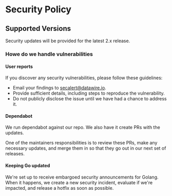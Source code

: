 # Security Policy

## Supported Versions

Security updates will be provided for the latest 2.x release.


### Howe do we handle vulnerabilities

#### User reports

If you discover any security vulnerabilities, please follow these guidelines:

- Email your findings to [secalert@datawire.io](secalert@datawire.io).
- Provide sufficient details, including steps to reproduce the vulnerability.
- Do not publicly disclose the issue until we have had a chance to address it.

#### Dependabot

We run dependabot against our repo. We also have it create PRs with the updates. 

One of the maintainers responsibilities is to review these PRs, make any necessary updates, 
and merge them in so that they go out in our next set of releases.

#### Keeping Go updated

We're set up to receive embargoed security announcements for Golang. When it happens, 
we create a new security incident, evaluate if we're impacted, and release a hotfix as soon as possible.

